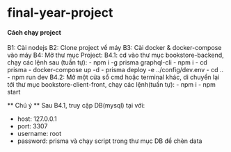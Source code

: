 # final-year-project

#### Cách chạy project ####

B1: Cài nodejs
B2: Clone project về máy
B3: Cài docker & docker-compose vào máy
B4: Mở thư mục Project: 
 B4.1: cd vào thư mục bookstore-backend, chạy các lệnh sau (tuần tự):
    - npm i -g prisma graphql-cli
    - npm i
    - cd prisma
    - docker-compose up -d
    - prisma deploy -e ../config/dev.env
    - cd ..
    - npm run dev
 B4.2: Mở một cửa sổ cmd hoặc terminal khác, di chuyển lại tới thư mục bookstore-client-front, chạy các lệnh(tuần tự):
    - npm i
    - npm start


** Chú ý **
Sau B4.1, truy cập DB(mysql) tại với:
- host: 127.0.0.1
- port: 3307
- username: root
- password: prisma
và chạy script trong thư mục DB để chèn data